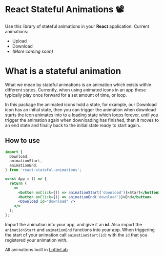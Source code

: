 # React Stateful Animations 📽️

Use this library of stateful animations in your **React** application. Current animations:

- Upload
- Download
- _(More coming soon)_

# What is a stateful animation

What we mean by stateful animations is an animation which exists within different states. Currently, when using animated icons in an app these typically play once forward for a set amount of time, or loop.

In this package the animated icons hold a state, for example, our Download icon has an initial state, then you can trigger the animation when download starts the icon animates into to a loading state which loops forever, until you trigger the animation again when downloading has finished, then it moves to an end state and finally back to the initial state ready to start again..

## How to use

```jsx
import {
  Download,
  animationStart,
  animationEnd,
} from 'react-stateful-animations';

const App = () => {
  return (
    <>
      <button onClick={() => animationStart('download')}>Start</button>
      <button onClick={() => animationEnd('download')}>End</button>
      <Download id="download" />
    </>
  );
};
```

Import the animation into your app, and give it an **id**. Also import the `animationStart` and `animationEnd` functions into your app. When triggering the start of your animation call `animationStart(id)` with the `id` that you registered your animation with.

All animations built in [LottieLab](https://www.lottielab.com/)
